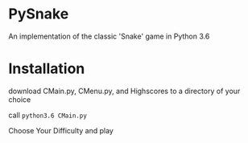 # PySnake
An implementation of the classic 'Snake' game in Python 3.6

# Installation
download CMain.py, CMenu.py, and Highscores to a directory of your choice

call `python3.6 CMain.py`

Choose Your Difficulty and play

